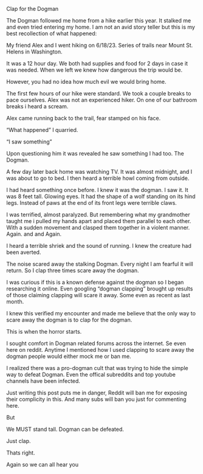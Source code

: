 Clap for the Dogman

The Dogman followed me home from a hike earlier this year. It stalked me and even tried entering my home. I am not an avid story teller but this is my best recollection of what happened:

My friend Alex and I went hiking on 6/18/23. Series of trails near Mount St. Helens in Washington.

It was a 12 hour day. We both had supplies and food for 2 days in case it was needed. When we left we knew how dangerous the trip would be.

However, you had no idea how much evil we would bring home.


The first few hours of our hike were standard. We took a couple breaks to pace ourselves. Alex was not an experienced hiker. On one of our bathroom breaks i heard a scream.

Alex came running back to the trail, fear stamped on his face. 

“What happened” I quarried.

“I saw something”

Upon questioning him it was revealed he saw something I had too. The Dogman.



A few day later back home was watching TV. It was almost midnight, and I was about to go to bed. I then heard a terrible howl coming from outside.


I had heard something once before. I knew it was the dogman. I saw it. It was 8 feet tall. Glowing eyes. It had the shape of a wolf standing on its hind legs. Instead of paws at the end of its front legs were terrible claws.


I was terrified, almost paralyzed. But remembering what my grandmother taught me i pulled my hands apart and placed them parallel to each other. With a sudden movement and clasped them together in a violent manner. Again. and and Again. 

I heard a terrible shriek and the sound of running. I knew the creature had been averted.

The noise scared away the stalking Dogman. Every night I am fearful it will return. So I clap three times scare away the dogman.


I was curious if this is a known defense against the dogman so I began researching it online. Even googling “dogman clapping” brought up results of those claiming clapping will scare it away. Some even as recent as last month.


I knew this verified my encounter and made me believe that the only way to scare away the dogman is to clap for the dogman.


This is when the horror starts. 


I sought comfort in Dogman related forums across the internet. Se even here on reddit. Anytime I mentioned how I used clapping to scare away the dogman people would either mock me or ban me.

I realized there was a pro-dogman cult that was trying to hide the simple way to defeat Dogman. Even the offical subreddits and top youtube channels have been infected.


Just writing this post puts me in danger, Reddit will ban me for exposing their complicity in this. And many subs will ban you just for commenting here. 

But

We MUST stand tall. Dogman can be defeated.

Just clap.


Thats right. 



Again so we can all hear you